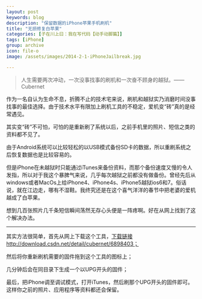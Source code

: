 ```yaml
---
layout: post
keywords: blog
description: "保留数据的iPhone苹果手机刷机"
title: "无损修复白苹果"
categories: [子在川上曰：我在写代码【动手动脚篇】]
tags: [iPhone]
group: archive
icon: file-o
image: /assets/images/2014-2-1-iPhoneJailbreak.jpg

---
```


>人生需要两次冲动，一次没事找事的刷机和一次奋不顾身的越狱。——Cubernet

作为一名自认为生命不息，折腾不止的技术宅来说，刷机和越狱实乃消磨时间没事找事的最佳选择。由于技术水平有限加上刷机工具的不稳定，爱机变“砖”真的是经常遇见。

其实变“砖”不可怕，可怕的是重新刷了系统以后，之前手机里的照片、短信之类的资料都不见了。

<!-- more -->

由于Android系统可以比较轻松的以USB模式备份SD卡的数据，所以重刷系统之后恢复数据也是比较容易的。

但是iPhone在未越狱时只能通过iTunes来备份资料，而那个备份速度又慢的令人发指，所以对于我这个暴脾气来说，几乎每次越狱之前都没有做备份。曾经先后从windows或者MacOs上给iPhone4、iPhone4s、iPhone5越狱ios6和7。俗话说，就在江边走，哪有不湿鞋。我终究还是在这个喜气洋洋的春节中把老婆的爱机越成了白苹果。

想到几百张照片几千条短信瞬间荡然无存心头便是一阵疼啊。好在从网上找到了这个解决办法。

---
其实方法很简单，首先从网上下载这个工具，[下载链接](http://download.csdn.net/detail/cubernet/6898403) http://download.csdn.net/detail/cubernet/6898403；

然后将你重新刷机需要的固件拖到这个工具的图标上；

几分钟后会在同目录下生成一个以UPG开头的固件；

最后，把iPhone调至调试模式，打开iTunes，然后刷那个UPG开头的固件即可。这样你之前的照片、应用程序等资料都还会保留。